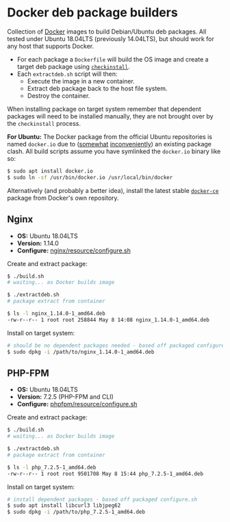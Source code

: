 # Docker deb package builders
Collection of [Docker](https://www.docker.com) images to build Debian/Ubuntu deb packages. All tested under Ubuntu 18.04LTS (previously 14.04LTS), but should work for any host that supports Docker.

- For each package a `Dockerfile` will build the OS image and create a target deb package using [`checkinstall`](https://help.ubuntu.com/community/CheckInstall).
- Each `extractdeb.sh` script will then:
	- Execute the image in a new container.
	- Extract deb package back to the host file system.
	- Destroy the container.

When installing package on target system remember that dependent packages will need to be installed manually, they are not brought over by the `checkinstall` process.

**For Ubuntu:** The Docker package from the official Ubuntu repositories is named `docker.io` due to ([somewhat](https://packages.ubuntu.com/trusty/docker.io) [inconveniently](https://packages.ubuntu.com/xenial/docker.io)) an existing package clash. All build scripts assume you have symlinked the `docker.io` binary like so:

```sh
$ sudo apt install docker.io
$ sudo ln -sf /usr/bin/docker.io /usr/local/bin/docker
```

Alternatively (and probably a better idea), install the latest stable [`docker-ce`](https://docs.docker.com/install/linux/docker-ce/ubuntu/) package from Docker's own repository.

## Nginx
- **OS:** Ubuntu 18.04LTS
- **Version:** 1.14.0
- **Configure:** [nginx/resource/configure.sh](nginx/resource/configure.sh)

Create and extract package:
```sh
$ ./build.sh
# waiting... as Docker builds image

$ ./extractdeb.sh
# package extract from container

$ ls -l nginx_1.14.0-1_amd64.deb
-rw-r--r-- 1 root root 258844 May 8 14:08 nginx_1.14.0-1_amd64.deb
```

Install on target system:
```sh
# should be no dependent packages needed - based off packaged configure.sh
$ sudo dpkg -i /path/to/nginx_1.14.0-1_amd64.deb
```

## PHP-FPM
- **OS:** Ubuntu 18.04LTS
- **Version:** 7.2.5 (PHP-FPM and CLI)
- **Configure:** [phpfpm/resource/configure.sh](phpfpm/resource/configure.sh)

Create and extract package:
```sh
$ ./build.sh
# waiting... as Docker builds image

$ ./extractdeb.sh
# package extract from container

$ ls -l php_7.2.5-1_amd64.deb
-rw-r--r-- 1 root root 9501708 May 8 15:44 php_7.2.5-1_amd64.deb
```

Install on target system:
```sh
# install dependent packages - based off packaged configure.sh
$ sudo apt install libcurl3 libjpeg62
$ sudo dpkg -i /path/to/php_7.2.5-1_amd64.deb
```
